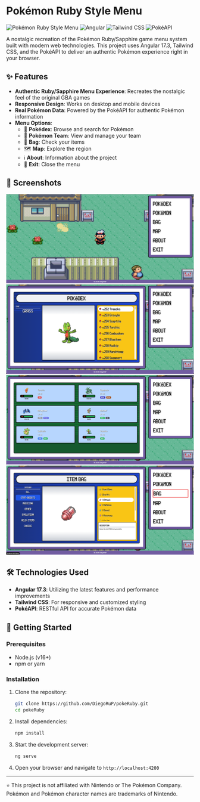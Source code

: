 # Pokémon Ruby Style Menu

![Pokémon Ruby Style Menu](https://img.shields.io/badge/Pok%C3%A9mon-Ruby%20Style-red)
![Angular](https://img.shields.io/badge/Angular-17.3-red)
![Tailwind CSS](https://img.shields.io/badge/Tailwind-CSS-blue)
![PokéAPI](https://img.shields.io/badge/Pok%C3%A9API-v2-red)

A nostalgic recreation of the Pokémon Ruby/Sapphire game menu system built with modern web technologies. This project uses Angular 17.3, Tailwind CSS, and the PokéAPI to deliver an authentic Pokémon experience right in your browser.

## ✨ Features

- **Authentic Ruby/Sapphire Menu Experience**: Recreates the nostalgic feel of the original GBA games
- **Responsive Design**: Works on desktop and mobile devices
- **Real Pokémon Data**: Powered by the PokéAPI for authentic Pokémon information
- **Menu Options**:
  - 📱 **Pokédex**: Browse and search for Pokémon
  - 🐉 **Pokémon Team**: View and manage your team
  - 🎒 **Bag**: Check your items
  - 🗺️ **Map**: Explore the region
  - ℹ️ **About**: Information about the project
  - 🚪 **Exit**: Close the menu

## 📸 Screenshots

![Main Menu](./screenshots/main-menu.png)
![Pokédex View](./screenshots/pokedex.png)
![Pokémon Team](./screenshots/pokemon-team.png)
![Bag View](./screenshots/bag.png)

## 🛠️ Technologies Used

- **Angular 17.3**: Utilizing the latest features and performance improvements
- **Tailwind CSS**: For responsive and customized styling
- **PokéAPI**: RESTful API for accurate Pokémon data

## 🚀 Getting Started

### Prerequisites

- Node.js (v16+)
- npm or yarn

### Installation

1. Clone the repository:
   ```bash
   git clone https://github.com/DiegoRuP/pokeRuby.git
   cd pokeRuby
   ```

2. Install dependencies:
   ```bash
   npm install
   ```

3. Start the development server:
   ```bash
   ng serve
   ```

4. Open your browser and navigate to `http://localhost:4200`

---

⭐ This project is not affiliated with Nintendo or The Pokémon Company. Pokémon and Pokémon character names are trademarks of Nintendo.
